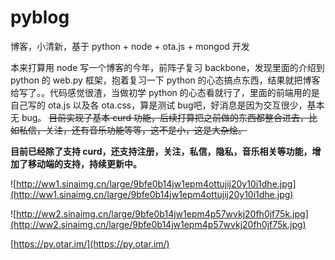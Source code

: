 # pyblog
博客，小清新，基于 python + node + ota.js + mongod 开发

本来打算用 node 写一个博客的今年，前阵子复习 backbone，发现里面的介绍到 python 的 web.py 框架，抱着复习一下 python 的心态搞点东西，结果就把博客给写了。。代码感觉很渣，当做初学 python 的心态看就行了，里面的前端用的是自己写的 ota.js 以及各 ota.css，算是测试 bug吧，好消息是因为交互很少，基本无 bug。
~~目前实现了基本 curd 功能，后续打算把之前做的东西都整合进去，比如私信，关注，还有音乐功能等等，这不是小，这是大杂烩。~~

**目前已经除了支持 curd，还支持注册，关注，私信，隐私，音乐相关等功能，增加了移动端的支持，持续更新中。**

![http://ww1.sinaimg.cn/large/9bfe0b14jw1epm4ottujij20y10i1dhe.jpg](http://ww1.sinaimg.cn/large/9bfe0b14jw1epm4ottujij20y10i1dhe.jpg)

![http://ww2.sinaimg.cn/large/9bfe0b14jw1epm4p57wvkj20fh0jf75k.jpg](http://ww2.sinaimg.cn/large/9bfe0b14jw1epm4p57wvkj20fh0jf75k.jpg)

[https://py.otar.im/](https://py.otar.im/)


